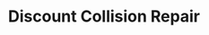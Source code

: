 ---
title: "Discount Collision Repair"
url: /amarillo/discount-collision-repair/
shop: car repair
---